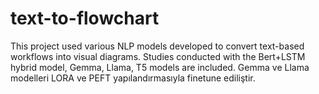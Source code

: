 # text-to-flowchart
This project used various NLP models developed to convert text-based workflows into visual diagrams. Studies conducted with the Bert+LSTM hybrid model, Gemma, Llama, T5 models are included.
Gemma ve Llama modelleri LORA ve PEFT yapılandırmasıyla finetune ediliştir.

